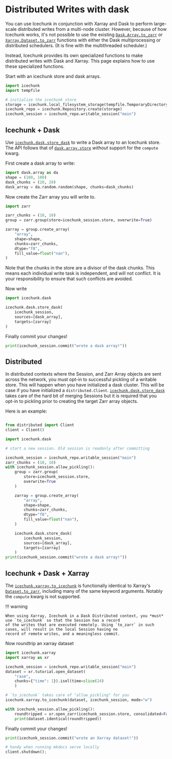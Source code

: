 # Distributed Writes with dask

You can use Icechunk in conjunction with Xarray and Dask to perform large-scale distributed writes from a multi-node cluster.
However, because of how Icechunk works, it's not possible to use the existing [`Dask.Array.to_zarr`](https://docs.dask.org/en/latest/generated/dask.array.to_zarr.html) or [`Xarray.Dataset.to_zarr`](https://docs.xarray.dev/en/latest/generated/xarray.Dataset.to_zarr.html) functions with either the Dask multiprocessing or distributed schedulers. (It is fine with the multithreaded scheduler.)

Instead, Icechunk provides its own specialized functions to make distributed writes with Dask and Xarray.
This page explains how to use these specialized functions.


Start with an icechunk store and dask arrays.

```python exec="on" session="dask" source="material-block"
import icechunk
import tempfile

# initialize the icechunk store
storage = icechunk.local_filesystem_storage(tempfile.TemporaryDirectory().name)
icechunk_repo = icechunk.Repository.create(storage)
icechunk_session = icechunk_repo.writable_session("main")
```

## Icechunk + Dask

Use [`icechunk.dask.store_dask`](./reference.md#icechunk.dask.store_dask) to write a Dask array to an Icechunk store.
The API follows that of [`dask.array.store`](https://docs.dask.org/en/stable/generated/dask.array.store.html) *without*
support for the `compute` kwarg.

First create a dask array to write:
```python exec="on" session="dask" source="material-block"
import dask.array as da
shape = (100, 100)
dask_chunks = (20, 20)
dask_array = da.random.random(shape, chunks=dask_chunks)
```

Now create the Zarr array you will write to.
```python exec="on" session="dask" source="material-block"
import zarr

zarr_chunks = (10, 10)
group = zarr.group(store=icechunk_session.store, overwrite=True)

zarray = group.create_array(
    "array",
    shape=shape,
    chunks=zarr_chunks,
    dtype="f8",
    fill_value=float("nan"),
)
```
Note that the chunks in the store are a divisor of the dask chunks. This means each individual
write task is independent, and will not conflict. It is your responsibility to ensure that such
conflicts are avoided.

Now write
```python exec="on" session="dask" source="material-block" result="code"
import icechunk.dask

icechunk.dask.store_dask(
    icechunk_session,
    sources=[dask_array],
    targets=[zarray]
)
```

Finally commit your changes!
```python exec="on" session="dask" source="material-block"
print(icechunk_session.commit("wrote a dask array!"))
```


## Distributed

In distributed contexts where the Session, and Zarr Array objects are sent across the network,
you must opt-in to successful pickling of a writable store. This will happen when you have initialized a dask
cluster. This will be case if you have initialized a  `distributed.Client`.
[`icechunk.dask.store_dask`](./reference.md#icechunk.dask.store_dask) takes care of the hard bit of
merging Sessions but it is required that you opt-in to pickling prior to creating the target Zarr array objects.

Here is an example:

```python exec="on" session="dask" source="material-block" result="code"

from distributed import Client
client = Client()

import icechunk.dask

# start a new session. Old session is readonly after committing

icechunk_session = icechunk_repo.writable_session("main")
zarr_chunks = (10, 10)
with icechunk_session.allow_pickling():
    group = zarr.group(
        store=icechunk_session.store,
        overwrite=True
    )

    zarray = group.create_array(
        "array",
        shape=shape,
        chunks=zarr_chunks,
        dtype="f8",
        fill_value=float("nan"),
    )

    icechunk.dask.store_dask(
        icechunk_session,
        sources=[dask_array],
        targets=[zarray]
    )
print(icechunk_session.commit("wrote a dask array!"))
```

## Icechunk + Dask + Xarray

The [`icechunk.xarray.to_icechunk`](./reference.md#icechunk.xarray.to_icechunk) is functionally identical to Xarray's
[`Dataset.to_zarr`](https://docs.xarray.dev/en/stable/generated/xarray.Dataset.to_zarr.html), including many of the same keyword arguments.
Notably the ``compute`` kwarg is not supported.

!!! warning

    When using Xarray, Icechunk in a Dask Distributed context, you *must* use `to_icechunk` so that the Session has a record
    of the writes that are executed remotely. Using `to_zarr` in such cases, will result in the local Session having no
    record of remote writes, and a meaningless commit.


Now roundtrip an xarray dataset

```python exec="on" session="dask" source="material-block" result="code"
import icechunk.xarray
import xarray as xr

icechunk_session = icechunk_repo.writable_session("main")
dataset = xr.tutorial.open_dataset(
    "rasm",
    chunks={"time": 1}).isel(time=slice(24)
    )

# `to_icechunk` takes care of "allow_pickling" for you
icechunk.xarray.to_icechunk(dataset, icechunk_session, mode="w")

with icechunk_session.allow_pickling():
    roundtripped = xr.open_zarr(icechunk_session.store, consolidated=False)
    print(dataset.identical(roundtripped))
```

Finally commit your changes!
```python exec="on" session="dask" source="material-block" result="code"
print(icechunk_session.commit("wrote an Xarray dataset!"))
```

```python exec="on" session="dask"
# handy when running mkdocs serve locally
client.shutdown();
```
